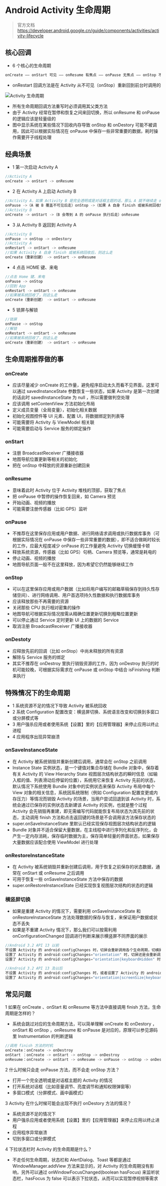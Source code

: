 # Android Activity 生命周期
> 官方文档 https://developer.android.google.cn/guide/components/activities/activity-lifecycle

## 核心回调
- 6 个核心的生命周期
```java
onCreate —— onStart 可见 —— onResume 有焦点 —— onPause 无焦点 —— onStop 不可见 —— onDestory
```
- onRestart 回调方法是在 Activity 从不可见（onStop）重新回到前台时调用的

![Activity 生命周期](https://developer.android.google.cn/guide/components/images/activity_lifecycle.png "https://developer.android.google.cn/guide/components/images/activity_lifecycle.png")

- 所有生命周期回调方法重写时必须调用其父类方法
- 由于 Activity 经常在暂停和恢复之间来回切换，所以 onResume 和 onPause 的逻辑应该是轻量级的
- 图中显示系统在某些情况下回收内存导致 onStop 和 onDestory 可能不被调用，因此可以根据实际情况在 onPause 中保存一些非常重要的数据，耗时操作需要开子线程处理

## 经典场景
- 1 第一次启动 Activity A
```java
//Activity A
onCreate -> onStart -> onResume
```

- 2 在 Activity A 上启动 Activity B    
```java
//Activity A，如果 Activity B 是完全透明或是对话框主题的话，那么 A 就不继续走 onStop 了
onPause ->（A 被 B 覆盖不可见后走）onStop ->（如果 A 自身 finish 或被系统回收后走）onDestory
//Activity B
onCreate -> onStart ->（B 会等到 A 的 onPause 执行后走）onResume
```

- 3 从 Activity B 返回到 Activity A  
```java
//Activity B
onPause -> onStop -> onDestory
//Activity A
onRestart -> onStart -> onResume
//如果 Activity A 自身 finish 或被系统回收后，则这么走
onCreate（重新创建） -> onStart -> onResume
```

- 4 点击 HOME 键、来电
```java
//点击 Home 键、来电
onPause -> onStop 
//回到 App
onRestart -> onStart -> onResume  
//如果被系统回收了，则这么走
onCreate（重新创建） -> onStart -> onResume
```

- 5 锁屏与解锁
```java
//锁屏
onPause -> onStop
//解锁
onRestart -> onStart -> onResume
//如果被系统回收了，则这么走
onCreate（重新创建） -> onStart -> onResume
```

## 生命周期推荐做的事
### onCreate
- 应该尽量减少 onCreate 的工作量，避免程序启动太久而看不见界面，这里可以通过 savedInstanceState 参数恢复一些状态，如果 Activity 是第一次创建的话此时 savedInstanceState 为 null ，所以需要做判空处理
- 应该调用 setContentView 方法初始化布局
- 定义成员变量（全局变量），初始化相关数据
- 初始化视图控件等 UI 元素、配置 UI，将数据绑定到列表等 
- 可能需要将 Activity 与 ViewModel 相关联
- 可能需要启动与 Service 服务的绑定操作

### onStart
- 注册 BroadcastReceiver 广播接收器
- 地图导航位置更新等相关的初始化
- 把在 onStop 中释放的资源重新创建回来

### onResume
- 意味着此时 Activity 位于 Activity 堆栈的顶部，获取了焦点
- 把 onPause 中暂停的操作恢复回来，如 Camera 预览
- 开始动画、视频的播放
- 可能需要注册传感器（比如 GPS）监听

### onPause
- 不推荐在这里保存应用或用户数据、进行网络请求调用或执行数据库事务（可根据实际情况在 onPause 中保存一些非常重要的数据），即不适合做耗时较长的工作，应最大程度减少 onPause 的工作量避免 Activity 切换缓慢卡顿
- 释放系统资源，传感器（比如 GPS）句柄、Camera 预览等，通常是耗电的
- 停止动画、视频的播放
- 地图导航页面一般不在这里释放，因为希望它仍然能够继续工作

### onStop
- 可以在这里保存应用或用户数据（比如将用户编写的邮箱草稿保存到持久性存储空间）、进行网络调用、用户首选项持久性数据和执行数据库事务
- 应该释放那些不再需要的资源
- 关闭那些 CPU 执行相对密集的操作
- 地图导航可根据实际情况按需从精确位置更新切换到粗略位置更新
- 可以停止通过 Service 定时更新 UI 上的数据的 Service
- 取消注册 BroadcastReceiver 广播接收器

### onDestoty
- 应释放先前的回调（比如 onStop）中尚未释放的所有资源
- 解除与 Service 服务的绑定
- 其实不推荐在 onDestroy 里执行销毁资源的工作，因为 onDestroy 执行的时机可能较晚，可根据实际需求在
onPause 或 onStop 中结合 isFinishing 判断来执行


## 特殊情况下的生命周期
- 1 系统资源不足的情况下导致 Activity 被系统回收
- 2 系统 Configuration 配置改变：横竖屏切换、系统语言改变和切换到多窗口或分屏模式等
- 3 用户强杀应用或者使用系统【设置】里的【应用管理器】来停止应用以终止进程
- 4 应用程序出现异常崩溃

### onSaveInstanceState
- 在 Activity 被系统销毁并重新创建后调用，通常会在 onStop 之前调用
- Instance State 实例状态，是一个键值对集合存储在 Bundle 对象中，保存着有关 Activity 的 View Hierarchy State 视图层次结构状态的瞬时信息（如输入框的值、列表滑动后停留的位置），系统用它来恢复 Activity 先前的状态，默认情况下系统使用 Bundle 对象中的实例状态来保存 Activity 布局中每个 View 对象的相关信息，系统因系统限制（例如 Configuration 配置变更或内存压力）等情况而销毁 Activity 的场景，当用户尝试回退到该 Activity 时，系统会通过已保存的实例状态去新建该 Activity 的实例，也就是整个过程 Activity 会先销毁再重建，即无需编写代码就能恢复布局状态为其先前的状态，主动调用 finish 方法和点击返回键的场景是不会调用该方法保存状态的
- super.onSaveInstanceState 里默认已经实现保存视图层次结构状态的逻辑
- Bundle 对象并不适合保留大量数据，在主线程中进行序列化和反序列化，会产生一定内存消耗，保存临时数据为主，保存简单轻量的界面状态，如果保存大量数据应该配合使用 ViewModel 进行处理

### onRestoreInstanceState
- 在 Activity 被系统销毁并重新创建后调用，用于恢复之前保存的状态数据，通常在 onStart 或 onResume 之后调用
- 可用于恢复一些 onSaveInstanceState 方法中保存的数据
- super.onRestoreInstanceState 已经实现恢复视图层次结构的状态的逻辑

### 横竖屏切换
- 如果是重建 Activity 的情况下，需要利用 onSaveInstanceState 和 onRestoreInstanceState 方法处理数据的保存与恢复，来保证用户数据或状态不丢失
- 如果是不重建 Activity 情况下，那么我们可以按需利用 onConfigurationChanged 回调进行判断来展示横竖屏不同界面的展示

```java
//Android 3.2 API 13 以前
不设置 Activity 的 android:configChanges 时，切屏会重新调用各个生命周期，切横屏时会执行一次，切竖屏时会执行两次
设置了 Activity 的 android:configChanges="orientation" 时，切屏还是会重新调用各个生命周期，切横、竖屏时都只会执行一次
设置了 Activity 的 android:configChanges="orientation|keyboardHidden" 时，切屏不会重新调用各个生命周期，只会执行 onConfigurationChanged 方法

//Android 3.2 API 13 及以后
不设置 Activity 的 android:configChanges 时，或者设置了 Activity 的 android:configChanges="orientation" 时，或者设置了 Activity 的android:configChanges="orientation|keyboardHidden" 时，切屏会重新调用各个生命周期，切横屏时会执行一次，切竖屏时会执行一次
设置了 Activity 的 android:configChanges="orientation|screenSize|keyboardHidden"，切屏不会重新调用各个生命周期，只会执行 onConfigurationChanged 方法
```

## 常见问题
1 如果在 onCreate 、onStart 和 onResume 等方法中直接调用 finish 方法，生命周期是怎样的？
- 系统会跳过对应的生命周期方法，可以简单理解 onCreate 和 onDestory ，onStart 和 onStop ，onResume 和 onPause 是对应的，原理可以参见源码里 Instrumentation 的判断逻辑

```java
//调用 finish 方法的时机
onCreate：onCreate -> onDestroy
onStart ：onCreate -> onStart -> onStop -> onDestroy
onResume：onCreate -> onStart -> onResume -> onPause -> onStop -> onDestroy
```

2 什么时候只会走 onPause 方法，而不会走 onStop 方法？
- 打开一个完全透明或是对话框主题的 Activity 的情况
- 打开系统对话框（比如音量调节、亮度调节和通知权限弹窗等）
- 多窗口模式（分屏模式、画中画模式）

3 Activity 在什么时候可能会出现不执行 onDestory 方法的情况？
- 系统资源不足的情况下
- 用户强杀应用或者使用系统【设置】里的【应用管理器】来停止应用以终止进程
- 应用程序异常崩溃
- 切到多窗口或分屏模式

4 下拉状态栏时 Activity 的生命周期是什么？
- 不走任何生命周期，状态栏和 AlertDialog、Toast 等都是通过 WindowManager.addView 方法来显示的，对 Activity 的生命周期没有影响，另外可以通过 onWindowFocusChanged(boolean hasFocus) 来监听状态栏，hasFocus 为 false 可以表示下拉状态，从而可以实现暂停视频等需求

